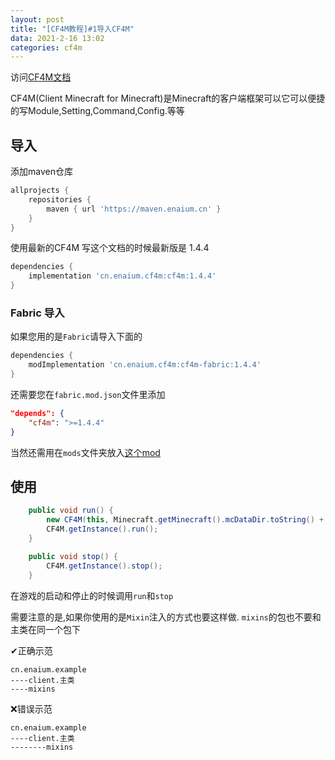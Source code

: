 ```yaml
---
layout: post
title: "[CF4M教程]#1导入CF4M"
data: 2021-2-16 13:02
categories: cf4m
---
```


访问[CF4M文档](https://cf4m.enaium.cn/)

CF4M(Client Minecraft for Minecraft)是Minecraft的客户端框架可以它可以便捷的写Module,Setting,Command,Config.等等


## 导入

添加maven仓库
```groovy
allprojects {
	repositories {
		maven { url 'https://maven.enaium.cn' }
	}
}
```

使用最新的CF4M 写这个文档的时候最新版是 1.4.4

```groovy
dependencies {
	implementation 'cn.enaium.cf4m:cf4m:1.4.4'
}
```

### Fabric 导入

如果您用的是`Fabric`请导入下面的

```groovy
dependencies {
	modImplementation 'cn.enaium.cf4m:cf4m-fabric:1.4.4'
}
```

还需要您在`fabric.mod.json`文件里添加

```json
"depends": {
    "cf4m": ">=1.4.4"
}
```

当然还需用在`mods`文件夹放入[这个mod](https://github.com/cf4m/cf4m-fabric/releases)

## 使用

```java
    public void run() {
        new CF4M(this, Minecraft.getMinecraft().mcDataDir.toString() + "/" + name);//参数1:当前的主类,参数2:客户端的目录(游戏目录/客户端名)
        CF4M.getInstance().run();
    }

    public void stop() {
        CF4M.getInstance().stop();
    }
```

在游戏的启动和停止的时候调用`run`和`stop`

需要注意的是,如果你使用的是`Mixin`注入的方式也要这样做. `mixins`的包也不要和主类在同一个包下

✔正确示范
```
cn.enaium.example
----client.主类
----mixins
```

❌错误示范

```
cn.enaium.example
----client.主类
--------mixins
```
